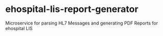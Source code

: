 # ehospital-lis-report-generator
Microservice for parsing HL7 Messages and generating PDF Reports for ehospital LIS
